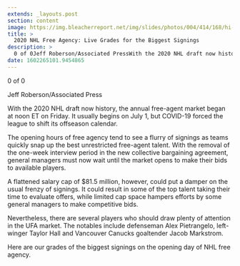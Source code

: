 ```yaml
--- 
extends: _layouts.post 
section: content 
image: https://img.bleacherreport.net/img/slides/photos/004/414/168/hi-res-74d915be3ab9cc946d90340bdc2a42ba_crop_exact.jpg?w=1200&h=1200&q=75 
title: > 
  2020 NHL Free Agency: Live Grades for the Biggest Signings 
description: > 
  0 of 0Jeff Roberson/Associated PressWith the 2020 NHL draft now history, the annual free-agent market began at noon ET on Friday.The opening hours of free agency tend to see a flurry of signings as teams quickly snap up the best unrestricted free-agent talent.With the removal of the one-week interview period in the new collective bargaining agreement, general managers must now wait until the market opens to make their bids to available players.A flattened salary cap of $81.5 million, however, could put a damper on the usual frenzy of signings.Here are our grades of the biggest signings on the opening day of NHL free agency. 
date: 1602265101.9454865 
--- 
```

0 of 0

Jeff Roberson/Associated Press

With the 2020 NHL draft now history, the annual free-agent market began at noon ET on Friday. It usually begins on July 1, but COVID-19 forced the league to shift its offseason calendar.

The opening hours of free agency tend to see a flurry of signings as teams quickly snap up the best unrestricted free-agent talent. With the removal of the one-week interview period in the new collective bargaining agreement, general managers must now wait until the market opens to make their bids to available players.

A flattened salary cap of $81.5 million, however, could put a damper on the usual frenzy of signings. It could result in some of the top talent taking their time to evaluate offers, while limited cap space hampers efforts by some general managers to make competitive bids.

Nevertheless, there are several players who should draw plenty of attention in the UFA market. The notables include defenseman Alex Pietrangelo, left-winger Taylor Hall and Vancouver Canucks goaltender Jacob Markstrom.

Here are our grades of the biggest signings on the opening day of NHL free agency.